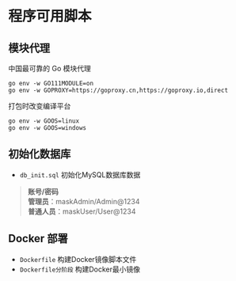 # 程序可用脚本

## 模块代理

中国最可靠的 Go 模块代理  

```shell
go env -w GO111MODULE=on
go env -w GOPROXY=https://goproxy.cn,https://goproxy.io,direct
```

打包时改变编译平台

```shell
go env -w GOOS=linux
go env -w GOOS=windows
```

## 初始化数据库

- `db_init.sql` 初始化MySQL数据库数据

> **账号/密码**  
> **管理员**：maskAdmin/Admin@1234  
> **普通人员**：maskUser/User@1234  

## Docker 部署

- `Dockerfile` 构建Docker镜像脚本文件
- `Dockerfile分阶段` 构建Docker最小镜像
